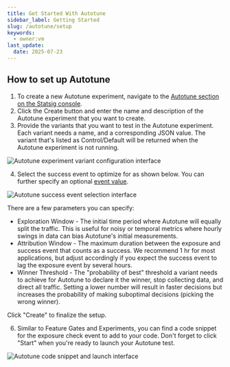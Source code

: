 ```yaml
---
title: Get Started With Autotune
sidebar_label: Getting Started
slug: /autotune/setup
keywords:
  - owner:vm
last_update:
  date: 2025-07-23
---
```


## How to set up Autotune

1. To create a new Autotune experiment, navigate to the [Autotune section on the Statsig console](https://console.statsig.com/autotune).
2. Click the Create button and enter the name and description of the Autotune experiment that you want to create.
3. Provide the variants that you want to test in the Autotune experiment. Each variant needs a name, and a corresponding JSON value. The variant that's listed as Control/Default will be returned when the Autotune experiment is not running.

![Autotune experiment variant configuration interface](https://user-images.githubusercontent.com/1315028/131385189-5f0c1d93-ba87-4159-8995-3c30991587a0.png)

4. Select the success event to optimize for as shown below. You can further specify an optional [event value](/guides/logging-events).

![Autotune success event selection interface](https://user-images.githubusercontent.com/1315028/131385239-5a76d253-022b-457e-a370-f9ee7ce566a1.png)

There are a few parameters you can specify:

- Exploration Window - The initial time period where Autotune will equally split the traffic. This is useful for noisy or temporal metrics where hourly swings in data can bias Autotune's initial measurements.
- Attribution Window - The maximum duration between the exposure and success event that counts as a success. We recommend 1 hr for most applications, but adjust accordingly if you expect the success event to lag the exposure event by several hours.
- Winner Threshold - The "probability of best" threshold a variant needs to achieve for Autotune to declare it the winner, stop collecting data, and direct all traffic. Setting a lower number will result in faster decisions but increases the probability of making suboptimal decisions (picking the wrong winner).

Click "Create" to finalize the setup.

6. Similar to Feature Gates and Experiments, you can find a code snippet for the exposure check event to add to your code. Don't forget to click "Start" when you're ready to launch your Autotune test.

![Autotune code snippet and launch interface](https://user-images.githubusercontent.com/1315028/131384977-144dd868-787b-45ad-9ff1-fc9afbd4c769.png)
